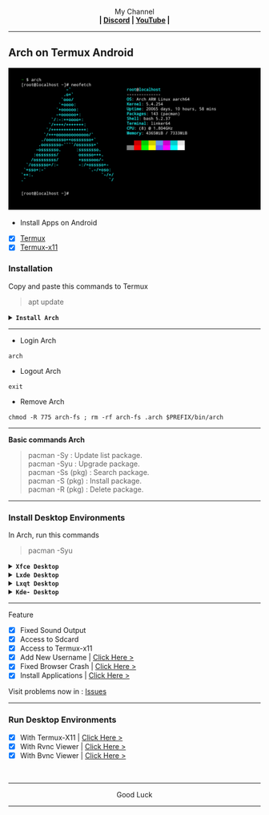 <p align="center">My Channel</br><b>
| <a href="https://discord.gg/GCehyym">Discord</a> | <a href="https://youtube.com/@layargeser">YouTube</a> |</b></p>

---
## Arch on Termux Android
<img src="https://raw.githubusercontent.com/wahasa/Arch/refs/heads/main/Patch/Arch.jpg">

* Install Apps on Android
- [x] [Termux](https://play.google.com/store/apps/details?id=com.termux)
- [x] [Termux-x11](https://github.com/termux/termux-x11/releases)

### Installation

Copy and paste this commands to Termux
> apt update

<details><summary><b><code>Install Arch</code></b></summary></br>

> apt install wget
- [x] Arch (Latest-release)

Rootfs : Arm64, Armhf, Amd64
```
wget https://raw.githubusercontent.com/wahasa/Manjaro/refs/heads/main/Install/arch.sh ; chmod +x arch.sh ; ./arch.sh
```
</details>

---
* Login Arch
```
arch
```

* Logout Arch
```
exit
```

* Remove Arch
```
chmod -R 775 arch-fs ; rm -rf arch-fs .arch $PREFIX/bin/arch
```

---
<b>Basic commands Arch</b>
> pacman -Sy : Update list package.</br>
> pacman -Syu : Upgrade package.</br>
> pacman -Ss (pkg) : Search package.</br>
> pacman -S (pkg) : Install package.</br>
> pacman -R (pkg) : Delete package.</br>

---
### Install Desktop Environments

In Arch, run this commands
> pacman -Syu

<details><summary><b><code>Xfce Desktop</code></b></summary></br>

```
pacman -S xfce4 xfce4-goodies network-manager-applet engrampa firefox pulseaudio gst-libav dbus
```
</details>

<details><summary><b><code>Lxde Desktop</code></b></summary></br>

```
pacman -S lxde network-manager-applet firefox pulseaudio dbus ; mv /usr/bin/lxpolkit /usr/bin/lxpolkit.bak
```
</details>

<details><summary><b><code>Lxqt Desktop</code></b></summary></br>

```
pacman -S lxqt xscreensaver firefox pulseaudio dbus
```
</details>

<details><summary><b><code>Kde- Desktop</code></b></summary></br>

```
pacman -S plasma kio-extras firefox pulseaudio dbus
```
</details>

---
Feature
- [x] Fixed Sound Output
- [x] Access to Sdcard
- [x] Access to Termux-x11
- [x] Add New Username     | [Click Here >](https://github.com/wahasa/Arch/blob/main/Patch/AddUser.md#add-username-on-fedora)
- [x] Fixed Browser Crash  | [Click Here >](https://github.com/wahasa/Arch/blob/main/Apps/Firefoxfix.md#fixed-firefox-on-fedora)
- [x] Install Applications | [Click Here >](https://github.com/wahasa/Arch/tree/main/Apps#list-applications)

Visit problems now in : [Issues](https://github.com/wahasa/Arch/issues)

---
### Run Desktop Environments
- [x] With Termux-X11  | [Click Here >](https://github.com/wahasa/Arch/blob/main/Patch/Termux-X11.md#termux-x11-on-fedora)
- [x] With Rvnc Viewer | [Click Here >](https://github.com/wahasa/Arch/blob/main/Patch/RvncViewer.md#rvnc-viewer-on-fedora)
- [x] With Bvnc Viewer | [Click Here >](https://github.com/wahasa/Arch/blob/main/Patch/BvncViewer.md#bvnc-viewer-on-fedora)
</br>

---
<p align="center">Good Luck</p>

---
